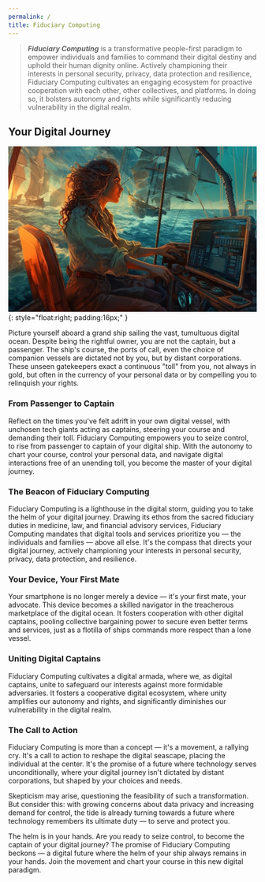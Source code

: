 ```yaml
---
permalink: /
title: Fiduciary Computing
---
```


> ***Fiduciary Computing*** is a transformative people-first paradigm to empower individuals and families to command their digital destiny and uphold their human dignity online. Actively championing their interests in personal security, privacy, data protection and resilience, Fiduciary Computing cultivates an engaging ecosystem for proactive cooperation with each other, other collectives, and platforms. In doing so, it bolsters autonomy and rights while significantly reducing vulnerability in the digital realm.

## Your Digital Journey

![Sailing Digital Sea](/assets/images/sailing_digital_sea_3_2.jpg){: style="float:right; padding:16px;" }

Picture yourself aboard a grand ship sailing the vast, tumultuous digital ocean. Despite being the rightful owner, you are not the captain, but a passenger. The ship's course, the ports of call, even the choice of companion vessels are dictated not by you, but by distant corporations. These unseen gatekeepers exact a continuous "toll" from you, not always in gold, but often in the currency of your personal data or by compelling you to relinquish your rights.

### From Passenger to Captain

Reflect on the times you've felt adrift in your own digital vessel, with unchosen tech giants acting as captains, steering your course and demanding their toll. Fiduciary Computing empowers you to seize control, to rise from passenger to captain of your digital ship. With the autonomy to chart your course, control your personal data, and navigate digital interactions free of an unending toll, you become the master of your digital journey.

### The Beacon of Fiduciary Computing

Fiduciary Computing is a lighthouse in the digital storm, guiding you to take the helm of your digital journey. Drawing its ethos from the sacred fiduciary duties in medicine, law, and financial advisory services, Fiduciary Computing mandates that digital tools and services prioritize you — the individuals and families — above all else. It's the compass that directs your digital journey, actively championing your interests in personal security, privacy, data protection, and resilience.

### Your Device, Your First Mate

Your smartphone is no longer merely a device — it's your first mate, your advocate. This device becomes a skilled navigator in the treacherous marketplace of the digital ocean. It fosters cooperation with other digital captains, pooling collective bargaining power to secure even better terms and services, just as a flotilla of ships commands more respect than a lone vessel.

### Uniting Digital Captains

Fiduciary Computing cultivates a digital armada, where we, as digital captains, unite to safeguard our interests against more formidable adversaries. It fosters a cooperative digital ecosystem, where unity amplifies our autonomy and rights, and significantly diminishes our vulnerability in the digital realm.

### The Call to Action

Fiduciary Computing is more than a concept — it's a movement, a rallying cry. It's a call to action to reshape the digital seascape, placing the individual at the center. It's the promise of a future where technology serves unconditionally, where your digital journey isn't dictated by distant corporations, but shaped by your choices and needs.

Skepticism may arise, questioning the feasibility of such a transformation. But consider this: with growing concerns about data privacy and increasing demand for control, the tide is already turning towards a future where technology remembers its ultimate duty — to serve and protect you.

The helm is in your hands. Are you ready to seize control, to become the captain of your digital journey? The promise of Fiduciary Computing beckons — a digital future where the helm of your ship always remains in your hands. Join the movement and chart your course in this new digital paradigm.
